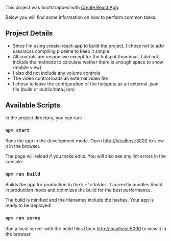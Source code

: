 This project was bootstrapped with [Create React App](https://github.com/facebookincubator/create-react-app).

Below you will find some information on how to perform common tasks.

## Project Details

 - Since I'm using create-react-app to build the project, I chose not to add sass/scss compiling pipeline to keep it simple
 - All controls are responsive except for the hotspot thumbnail, I did not include the methods to calculate wether there is enough space to show (mobile view)
 - I also did not include any volume controls
 - The video control loads an external video file
 - I chose to leave the configuration of the hotspots as an external .json file (build or public/data.json)

## Available Scripts

In the project directory, you can run:

### `npm start`

Runs the app in the development mode.
Open [http://localhost:3000](http://localhost:3000) to view it in the browser.

The page will reload if you make edits.
You will also see any lint errors in the console.

### `npm run build`

Builds the app for production to the `build` folder.
It correctly bundles React in production mode and optimizes the build for the best performance.

The build is minified and the filenames include the hashes.
Your app is ready to be deployed!

### `npm run serve`

Run a local server with the build files
Open [http://localhost:5000](http://localhost:5000) to view it in the browser.
